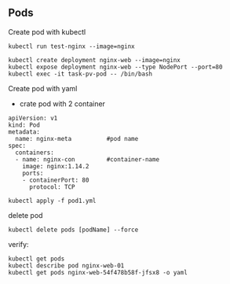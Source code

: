 ## Pods
Create pod with kubectl
```
kubectl run test-nginx --image=nginx

kubectl create deployment nginx-web --image=nginx
kubectl expose deployment nginx-web --type NodePort --port=80
kubectl exec -it task-pv-pod -- /bin/bash
```
Create pod with yaml 
* crate pod with 2 container
```
apiVersion: v1
kind: Pod
metadata:
  name: nginx-meta          #pod name
spec:
  containers:
  - name: nginx-con         #container-name
    image: nginx:1.14.2
    ports:
    - containerPort: 80
      protocol: TCP
```
```
kubectl apply -f pod1.yml
```
delete pod
```
kubectl delete pods [podName] --force
```
verify:
```
kubectl get pods
kubectl describe pod nginx-web-01
kubectl get pods nginx-web-54f478b58f-jfsx8 -o yaml
```

